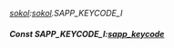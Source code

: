 _[sokol](../../modules/sokol/sokol-module.md):[sokol](../../modules/sokol/sokol-module.md).SAPP\_KEYCODE\_I_
##### Const SAPP\_KEYCODE\_I:[sapp_keycode](../../modules/sokol/sokol-sapp_keycode.md)
